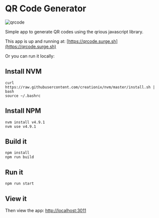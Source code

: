 QR Code Generator
========================

![qrcode](qrcode.png)

Simple app to generate QR codes using the qrious javascript library.  

This app is up and running at: [https://qrcode.surge.sh](https://qrcode.surge.sh)

Or you can run it locally:

## Install NVM
```
curl https://raw.githubusercontent.com/creationix/nvm/master/install.sh | bash
source ~/.bashrc   
```

## Install NPM

```
nvm install v4.9.1
nvm use v4.9.1
```

## Build it

```
npm install
npm run build
````

## Run it

```
npm run start
````

## View it

Then view the app:
[http://localhost:3011](http://localhost:3011)
